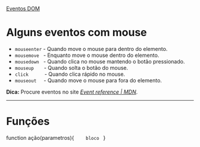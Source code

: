 [Eventos DOM](https://www.cursoemvideo.com/curso/javascript/aulas/entendendo-o-dom/modulos/eventos-dom/)

# Alguns eventos com mouse
* `mouseenter` - Quando move o mouse para dentro do elemento.
* `mousemove`&nbsp;&nbsp; - Enquanto move o mouse dentro do elemento.
* `mousedown`&nbsp;&nbsp; - Quando clica no mouse mantendo o botão pressionado.
* `mouseup`&nbsp;&nbsp;&nbsp;&nbsp;&nbsp;&nbsp; - Quando solta o botão do mouse.
* `click`&nbsp;&nbsp;&nbsp;&nbsp;&nbsp;&nbsp;&nbsp;&nbsp;&nbsp;&nbsp; - Quando clica rápido no mouse.
* `mouseout`&nbsp;&nbsp;&nbsp;&nbsp; - Quando move o mouse para fora do elemento.

**Dica:** Procure eventos no site [*Event reference | MDN*](https://developer.mozilla.org/pt-BR/docs/Web/Events).

***

# Funções
function ação(parametros){
&nbsp;&nbsp;&nbsp;&nbsp;&nbsp;&nbsp;&nbsp;`bloco `
}